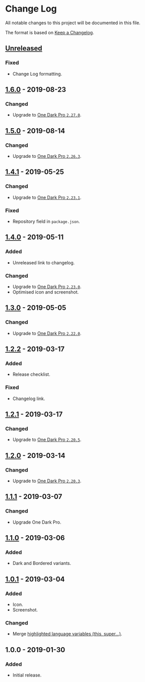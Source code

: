 # Change Log
All notable changes to this project will be documented in this file.

The format is based on [Keep a Changelog](https://keepachangelog.com/en/1.0.0/).

## [Unreleased]
### Fixed
- Change Log formatting.

## [1.6.0] - 2019-08-23
### Changed
- Upgrade to [One Dark Pro `2.27.0`](https://github.com/Binaryify/OneDark-Pro/blob/master/CHANGELOG.md#2263--20190808).

## [1.5.0] - 2019-08-14
### Changed
- Upgrade to [One Dark Pro `2.26.3`](https://github.com/Binaryify/OneDark-Pro/blob/master/CHANGELOG.md#2263--20190808).

## [1.4.1] - 2019-05-25
### Changed
- Upgrade to [One Dark Pro `2.23.1`](https://github.com/Binaryify/OneDark-Pro/blob/master/CHANGELOG.md#2231--20190524).

### Fixed
- Repository field in `package.json`.

## [1.4.0] - 2019-05-11
### Added
- Unreleased link to changelog.

### Changed
- Upgrade to [One Dark Pro `2.23.0`](https://github.com/Binaryify/OneDark-Pro/blob/master/CHANGELOG.md#2230--20190510).
- Optimised icon and screenshot.

## [1.3.0] - 2019-05-05
### Changed
- Upgrade to [One Dark Pro `2.22.0`](https://github.com/Binaryify/OneDark-Pro/blob/master/CHANGELOG.md#2220--20190503).

## [1.2.2] - 2019-03-17
### Added
- Release checklist.

### Fixed
- Changelog link.

## [1.2.1] - 2019-03-17
### Changed
- Upgrade to [One Dark Pro `2.20.5`](https://github.com/Binaryify/OneDark-Pro/blob/master/CHANGELOG.md#2205--20190315).

## [1.2.0] - 2019-03-14
### Changed
- Upgrade to [One Dark Pro `2.20.3`](https://github.com/Binaryify/OneDark-Pro/blob/master/CHANGELOG.md#2203--20190313).

## [1.1.1] - 2019-03-07
### Changed
- Upgrade One Dark Pro.

## [1.1.0] - 2019-03-06
### Added
- Dark and Bordered variants.

## [1.0.1] - 2019-03-04
### Added
- Icon.
- Screenshot.

### Changed
- Merge [highlighted language variables (this, super...)](https://github.com/Binaryify/OneDark-Pro/pull/287).

## 1.0.0 - 2019-01-30
### Added
- Initial release.

[Unreleased]: https://github.com/smeagolem/ayu-one-dark-pro/compare/1.6.0...HEAD
[1.6.0]: https://github.com/smeagolem/ayu-one-dark-pro/compare/1.5.0...1.6.0
[1.5.0]: https://github.com/smeagolem/ayu-one-dark-pro/compare/1.4.1...1.5.0
[1.4.1]: https://github.com/smeagolem/ayu-one-dark-pro/compare/1.4.0...1.4.1
[1.4.0]: https://github.com/smeagolem/ayu-one-dark-pro/compare/1.3.0...1.4.0
[1.3.0]: https://github.com/smeagolem/ayu-one-dark-pro/compare/1.2.2...1.3.0
[1.2.2]: https://github.com/smeagolem/ayu-one-dark-pro/compare/1.2.1...1.2.2
[1.2.1]: https://github.com/smeagolem/ayu-one-dark-pro/compare/1.2.0...1.2.1
[1.2.0]: https://github.com/smeagolem/ayu-one-dark-pro/compare/1.1.1...1.2.0
[1.1.1]: https://github.com/smeagolem/ayu-one-dark-pro/compare/1.1.0...1.1.1
[1.1.0]: https://github.com/smeagolem/ayu-one-dark-pro/compare/1.0.1...1.1.0
[1.0.1]: https://github.com/smeagolem/ayu-one-dark-pro/compare/1.0.0...1.0.1
